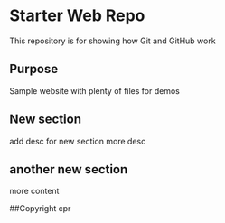 # Starter Web Repo

This repository is for showing how Git and GitHub work

## Purpose

Sample website with plenty of files for demos

## New section
add desc for new section
more desc

## another new section
more  content

##Copyright
cpr
